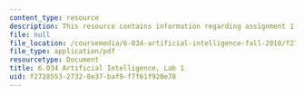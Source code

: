 ```yaml
---
content_type: resource
description: This resource contains information regarding assignment 1.
file: null
file_location: /coursemedia/6-034-artificial-intelligence-fall-2010/f272855327328e37baf9f7f61f920e78_MIT6_034F10_lab1.pdf
file_type: application/pdf
resourcetype: Document
title: 6.034 Artificial Intelligence, Lab 1
uid: f2728553-2732-8e37-baf9-f7f61f920e78
---
```

